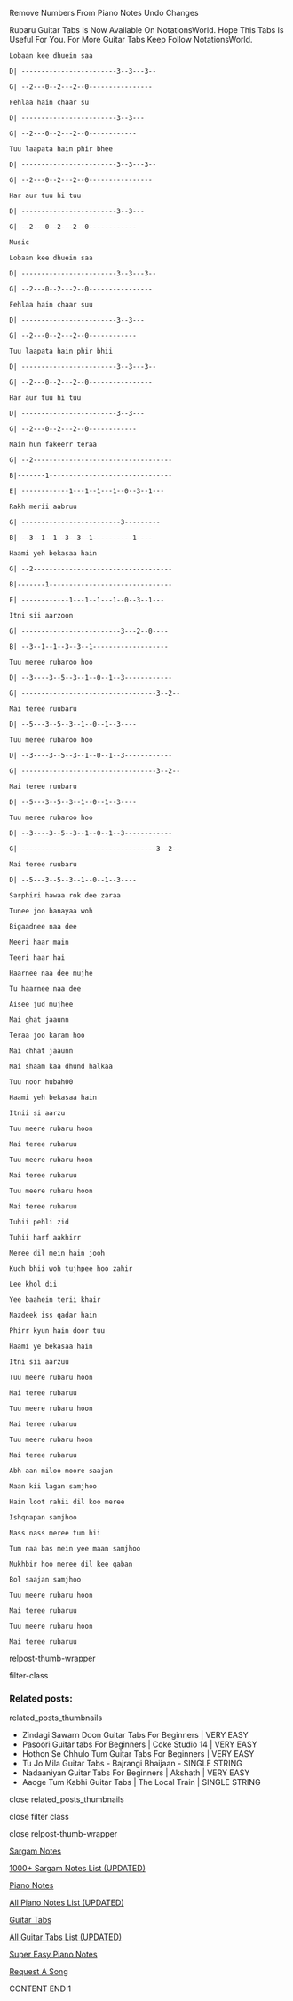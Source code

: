 
Remove Numbers From Piano Notes
Undo Changes

Rubaru Guitar Tabs Is Now Available On NotationsWorld. Hope This Tabs Is Useful For You. For More Guitar Tabs Keep Follow NotationsWorld.

```
Lobaan kee dhuein saa

D| ------------------------3--3---3--

G| --2---0--2---2--0----------------

Fehlaa hain chaar su

D| ------------------------3--3---

G| --2---0--2---2--0------------

Tuu laapata hain phir bhee

D| ------------------------3--3---3--

G| --2---0--2---2--0----------------

Har aur tuu hi tuu

D| ------------------------3--3---

G| --2---0--2---2--0------------

Music

Lobaan kee dhuein saa

D| ------------------------3--3---3--

G| --2---0--2---2--0----------------

Fehlaa hain chaar suu

D| ------------------------3--3---

G| --2---0--2---2--0------------

Tuu laapata hain phir bhii

D| ------------------------3--3---3--

G| --2---0--2---2--0----------------

Har aur tuu hi tuu

D| ------------------------3--3---

G| --2---0--2---2--0------------

Main hun fakeerr teraa

G| --2-----------------------------------

B|-------1-------------------------------

E| ------------1---1--1---1--0--3--1---

Rakh merii aabruu

G| -------------------------3---------

B| --3--1--1--3--3--1----------1----

Haami yeh bekasaa hain 

G| --2-----------------------------------

B|-------1-------------------------------

E| ------------1---1--1---1--0--3--1---

Itni sii aarzoon

G| -------------------------3---2--0----

B| --3--1--1--3--3--1-------------------

Tuu meree rubaroo hoo 

D| --3----3--5--3--1--0--1--3------------

G| ----------------------------------3--2--

Mai teree ruubaru

D| --5---3--5--3--1--0--1--3----

Tuu meree rubaroo hoo 

D| --3----3--5--3--1--0--1--3------------

G| ----------------------------------3--2--

Mai teree ruubaru

D| --5---3--5--3--1--0--1--3----

Tuu meree rubaroo hoo 

D| --3----3--5--3--1--0--1--3------------

G| ----------------------------------3--2--

Mai teree ruubaru

D| --5---3--5--3--1--0--1--3----

Sarphiri hawaa rok dee zaraa

Tunee joo banayaa woh

Bigaadnee naa dee

Meeri haar main

Teeri haar hai

Haarnee naa dee mujhe

Tu haarnee naa dee

Aisee jud mujhee

Mai ghat jaaunn

Teraa joo karam hoo

Mai chhat jaaunn

Mai shaam kaa dhund halkaa

Tuu noor hubah00

Haami yeh bekasaa hain

Itnii si aarzu

Tuu meere rubaru hoon

Mai teree rubaruu

Tuu meere rubaru hoon

Mai teree rubaruu

Tuu meere rubaru hoon

Mai teree rubaruu

Tuhii pehli zid

Tuhii harf aakhirr

Meree dil mein hain jooh

Kuch bhii woh tujhpee hoo zahir

Lee khol dii

Yee baahein terii khair

Nazdeek iss qadar hain

Phirr kyun hain door tuu

Haami ye bekasaa hain

Itni sii aarzuu

Tuu meere rubaru hoon

Mai teree rubaruu

Tuu meere rubaru hoon

Mai teree rubaruu

Tuu meere rubaru hoon

Mai teree rubaruu

Abh aan miloo moore saajan

Maan kii lagan samjhoo

Hain loot rahii dil koo meree

Ishqnapan samjhoo

Nass nass meree tum hii

Tum naa bas mein yee maan samjhoo

Mukhbir hoo meree dil kee qaban

Bol saajan samjhoo

Tuu meere rubaru hoon

Mai teree rubaruu

Tuu meere rubaru hoon

Mai teree rubaruu
```

relpost-thumb-wrapper

filter-class

### Related posts:

related_posts_thumbnails

* Zindagi Sawarn Doon Guitar Tabs For Beginners | VERY EASY
* Pasoori Guitar tabs For Beginners | Coke Studio 14 | VERY EASY
* Hothon Se Chhulo Tum Guitar Tabs For Beginners | VERY EASY
* Tu Jo Mila Guitar Tabs - Bajrangi Bhaijaan - SINGLE STRING
* Nadaaniyan Guitar Tabs For Beginners | Akshath | VERY EASY
* Aaoge Tum Kabhi Guitar Tabs | The Local Train | SINGLE STRING

close related_posts_thumbnails

close filter class

close relpost-thumb-wrapper

[Sargam Notes](https://www.notationsworld.com/sargam-notes.html)

[1000+ Sargam Notes List (UPDATED)](https://www.notationsworld.com/all-songs-list-sargam-notes.html)

[Piano Notes](https://www.notationsworld.com/piano-notes.html)

[All Piano Notes List (UPDATED)](https://www.notationsworld.com/all-songs-list-piano-notes.html)

[Guitar Tabs](https://www.notationsworld.com/guitar-tabs.html)

[All Guitar Tabs List (UPDATED)](https://www.notationsworld.com/all-songs-list-guitar-tabs.html)

[Super Easy Piano Notes](https://studywall.in/)

[Request A Song](https://www.notationsworld.com/request-a-song.html)

CONTENT END 1

